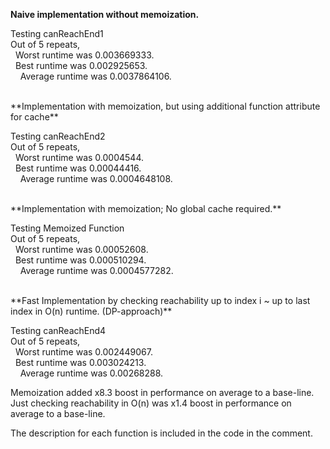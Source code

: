 **Naive implementation without memoization.** <br />

 
Testing canReachEnd1 <br />
Out of 5 repeats, <br />
&nbsp; Worst runtime was 0.003669333.<br /> 
&nbsp; Best runtime was 0.002925653.<br />
&nbsp; &nbsp;  Average runtime was 0.0037864106.<br />

<br />
**Implementation with memoization, but using additional function attribute for cache** <br />


Testing canReachEnd2 <br />
Out of 5 repeats, <br />
&nbsp; Worst runtime was 0.0004544. <br /> 
&nbsp; Best runtime was 0.00044416. <br />
&nbsp; &nbsp;  Average runtime was 0.0004648108. <br />

<br />
**Implementation with memoization; No global cache required.** <br />


Testing Memoized Function <br />
Out of 5 repeats, <br /> 
&nbsp; Worst runtime was 0.00052608. <br /> 
&nbsp; Best runtime was 0.000510294. <br />
&nbsp; &nbsp; Average runtime was 0.0004577282. <br />

<br />
**Fast Implementation by checking reachability up to index i ~ up to last index in O(n) runtime.
(DP-approach)**<br />

Testing canReachEnd4 <br />
Out of 5 repeats, <br />
&nbsp; Worst runtime was 0.002449067. <br /> 
&nbsp; Best runtime was 0.003024213. <br />
&nbsp; &nbsp;  Average runtime was 0.00268288. <br />


Memoization added x8.3 boost in performance on average to a base-line. <br />
Just checking reachability in O(n) was x1.4 boost in performance on average to a base-line. <br />

The description for each function is included in the code in the comment. 
